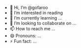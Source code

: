 - 👋 Hi, I’m @gofaroo
- 👀 I’m interested in reading
- 🌱 I’m currently learning ...
- 💞️ I’m looking to collaborate on ...
- 📫 How to reach me ...
- 😄 Pronouns: ...
- ⚡ Fun fact: ...

<!---
gofaroo/gofaroo is a ✨ special ✨ repository because its `README.md` (this file) appears on your GitHub profile.
You can click the Preview link to take a look at your changes.
--->

